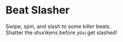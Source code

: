 # Beat Slasher
Swipe, spin, and slash to some killer beats. <br>
Shatter the shurikens before you get slashed!
